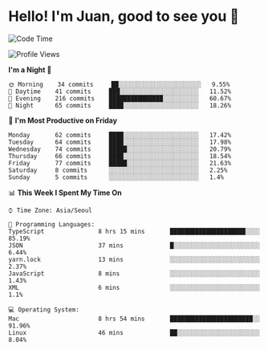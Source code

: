 # Hello! I'm Juan, good to see you 👋

<!--
**Y-k-Y/Y-k-Y** is a ✨ _special_ ✨ repository because its `README.md` (this file) appears on your GitHub profile.

Here are some ideas to get you started:

- 🔭 I’m currently working on ...
- 🌱 I’m currently learning ...
- 👯 I’m looking to collaborate on ...
- 🤔 I’m looking for help with ...
- 💬 Ask me about ...
- 📫 How to reach me: ...
- 😄 Pronouns: ...
- ⚡ Fun fact: ...
-->
<!--
![Profile views](https://gpvc.arturio.dev/Y-k-Y)

[![Omid Nikrah StackOverflow](https://github-readme-stackoverflow.vercel.app/?userID=9517076)](https://stackoverflow.com/users/9517076/i-have-10-fingers)
-->

<!--START_SECTION:waka-->
![Code Time](http://img.shields.io/badge/Code%20Time-186%20hrs%203%20mins-blue)

![Profile Views](http://img.shields.io/badge/Profile%20Views-0-blue)

**I'm a Night 🦉** 

```text
🌞 Morning    34 commits     ██░░░░░░░░░░░░░░░░░░░░░░░   9.55% 
🌆 Daytime    41 commits     ███░░░░░░░░░░░░░░░░░░░░░░   11.52% 
🌃 Evening    216 commits    ███████████████░░░░░░░░░░   60.67% 
🌙 Night      65 commits     ████░░░░░░░░░░░░░░░░░░░░░   18.26%

```
📅 **I'm Most Productive on Friday** 

```text
Monday       62 commits     ████░░░░░░░░░░░░░░░░░░░░░   17.42% 
Tuesday      64 commits     ████░░░░░░░░░░░░░░░░░░░░░   17.98% 
Wednesday    74 commits     █████░░░░░░░░░░░░░░░░░░░░   20.79% 
Thursday     66 commits     ████░░░░░░░░░░░░░░░░░░░░░   18.54% 
Friday       77 commits     █████░░░░░░░░░░░░░░░░░░░░   21.63% 
Saturday     8 commits      ░░░░░░░░░░░░░░░░░░░░░░░░░   2.25% 
Sunday       5 commits      ░░░░░░░░░░░░░░░░░░░░░░░░░   1.4%

```


📊 **This Week I Spent My Time On** 

```text
⌚︎ Time Zone: Asia/Seoul

💬 Programming Languages: 
TypeScript               8 hrs 15 mins       █████████████████████░░░░   85.19% 
JSON                     37 mins             █░░░░░░░░░░░░░░░░░░░░░░░░   6.44% 
yarn.lock                13 mins             ░░░░░░░░░░░░░░░░░░░░░░░░░   2.37% 
JavaScript               8 mins              ░░░░░░░░░░░░░░░░░░░░░░░░░   1.43% 
XML                      6 mins              ░░░░░░░░░░░░░░░░░░░░░░░░░   1.1%

💻 Operating System: 
Mac                      8 hrs 54 mins       ███████████████████████░░   91.96% 
Linux                    46 mins             ██░░░░░░░░░░░░░░░░░░░░░░░   8.04%

```


<!--END_SECTION:waka-->

